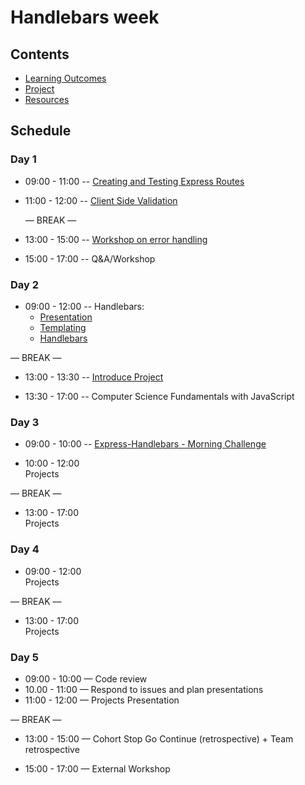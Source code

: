 # Handlebars week

## Contents

- [Learning Outcomes](./learning-outcomes.md)
- [Project](./project.md)
- [Resources](./resources)

## Schedule

### Day 1

- 09:00 - 11:00 
  -- [Creating and Testing Express Routes](https://github.com/foundersandcoders/express-and-testing-workshop)

- 11:00 - 12:00 
  -- [Client Side Validation](https://github.com/foundersandcoders/mc-client-side-validation)
  
  — BREAK —


- 13:00 - 15:00 -- [Workshop on error handling](https://github.com/foundersandcoders/error-handling-workshop)

- 15:00 - 17:00
  -- Q&A/Workshop

### Day 2

- 09:00 - 12:00 -- Handlebars:
    - [Presentation](https://docs.google.com/presentation/d/1AHAMQxpudl0zwwR2yADIoB7Luf58urJpKaqqTb1dhu0/edit?usp=sharing)
    - [Templating](https://github.com/m4v15/templating/)
    - [Handlebars](https://github.com/m4v15/country-express)

— BREAK —

- 13:00 - 13:30
  -- [Introduce Project](./project.md)

- 13:30 - 17:00 -- Computer Science Fundamentals with JavaScript
  

### Day 3

- 09:00 - 10:00 -- [Express-Handlebars - Morning Challenge](https://github.com/foundersandcoders/express-handlebars-challenge)

- 10:00 - 12:00 <br>
  Projects

— BREAK —

- 13:00 - 17:00<br>
  Projects

### Day 4

- 09:00 - 12:00 <br>
  Projects

— BREAK —

- 13:00 - 17:00 <br>
  Projects

### Day 5

- 09:00 - 10:00 — Code review 
- 10.00 - 11:00 — Respond to issues and plan presentations
- 11:00 - 12:00 — Projects Presentation

— BREAK —

- 13:00 - 15:00 — Cohort Stop Go Continue (retrospective) + Team retrospective

- 15:00 - 17:00 — External Workshop

